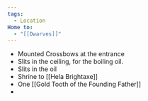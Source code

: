 ```yaml
---
tags:
  - Location
Home to:
  - "[[Dwarves]]"
---
```

- Mounted Crossbows at the entrance
- Slits in the ceiling, for the boiling oil.
- Slits in the oil
- Shrine to [[Hela Brightaxe]]
- One [[Gold Tooth of the Founding Father]] 
- 